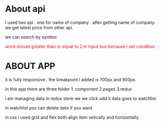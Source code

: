 <h1>About api</h1>
<P>I used two api . one for name of company . after getting name of company we get latest price from other api.</P>
<p>we can search by symbol </p>
<p style="color:red">word should greater than or equal to 2  in input box because i set condition .</p>

<h1>ABOUT APP</h1>
<p>it is fully responsive . the breakpoint i added is 700px and 900px.</p>
<p>in this app there are three folder 1. component  2.pages 3.redux</p>
<p>i am managing data in redux store we we click add it data goes to watchlist. </p>
<p>in watchlist you can delete data if you want</p>

<p>in css i used grid and flex both align item vetically and horizontally</p>
